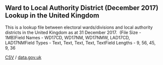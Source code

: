 ## Ward to Local Authority District (December 2017) Lookup in the United Kingdom

This is a lookup file between electoral wards/divisions and local authority districts in the United Kingdom as at 31 December 2017.  (File Size - 1MB)Field Names - WD17CD, WD17NM, WD17NMW, LAD17CD, LAD17NMField Types - Text, Text, Text, Text, TextField Lengths - 9, 56, 45, 9, 36

[CSV](csv/047.csv) / [data.gov.uk](https://data.gov.uk/dataset/6cf75257-adb8-44d4-a2ca-1d74d7b22740/ward-to-local-authority-district-december-2017-lookup-in-the-united-kingdom)

